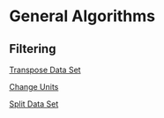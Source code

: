 # General Algorithms #
## Filtering ##

[Transpose Data Set](GeneralFilteringTranspose.md)

[Change Units](GeneralFilteringChangeUnits.md)

[Split Data Set](GeneralFilteringSplit.md)